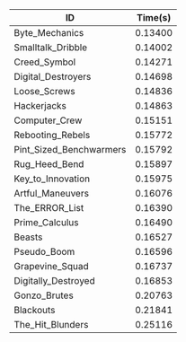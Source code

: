 |ID|Time(s)|
|-|-|
|Byte_Mechanics|0.13400|
|Smalltalk_Dribble|0.14002|
|Creed_Symbol|0.14271|
|Digital_Destroyers|0.14698|
|Loose_Screws|0.14836|
|Hackerjacks|0.14863|
|Computer_Crew|0.15151|
|Rebooting_Rebels|0.15772|
|Pint_Sized_Benchwarmers|0.15792|
|Rug_Heed_Bend|0.15897|
|Key_to_Innovation|0.15975|
|Artful_Maneuvers|0.16076|
|The_ERROR_List|0.16390|
|Prime_Calculus|0.16490|
|Beasts|0.16527|
|Pseudo_Boom|0.16596|
|Grapevine_Squad|0.16737|
|Digitally_Destroyed|0.16853|
|Gonzo_Brutes|0.20763|
|Blackouts|0.21841|
|The_Hit_Blunders|0.25116|
